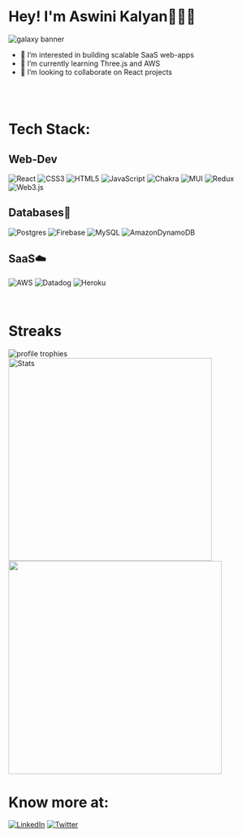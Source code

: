 <h1 style={alignItems: "center"}>Hey! I'm Aswini Kalyan🌻🎨🚀</h1>

![galaxy banner](https://user-images.githubusercontent.com/76677408/169855063-a1cfd4a6-9dc0-41cb-a1c2-2cea334eb224.png)

- 👀 I’m interested in building scalable SaaS web-apps
- 🌱 I’m currently learning Three.js and AWS
- 💞️ I’m looking to collaborate on React projects
  
<br></br>
# Tech Stack:
<h2>Web-Dev</h2>

![React](https://img.shields.io/badge/react-%2320232a.svg?style=for-the-badge&logo=react&logoColor=%2361DAFB)
![CSS3](https://img.shields.io/badge/css3-%231572B6.svg?style=for-the-badge&logo=css3&logoColor=white)
![HTML5](https://img.shields.io/badge/html5-%23E34F26.svg?style=for-the-badge&logo=html5&logoColor=white)
![JavaScript](https://img.shields.io/badge/javascript-%23323330.svg?style=for-the-badge&logo=javascript&logoColor=%23F7DF1E)
![Chakra](https://img.shields.io/badge/chakra-%234ED1C5.svg?style=for-the-badge&logo=chakraui&logoColor=white)
![MUI](https://img.shields.io/badge/MUI-%230081CB.svg?style=for-the-badge&logo=mui&logoColor=white)
![Redux](https://img.shields.io/badge/redux-%23593d88.svg?style=for-the-badge&logo=redux&logoColor=white)
![Web3.js](https://img.shields.io/badge/web3.js-F16822?style=for-the-badge&logo=web3.js&logoColor=white)

<h2>Databases🏬</h2>

![Postgres](https://img.shields.io/badge/postgres-%23316192.svg?style=for-the-badge&logo=postgresql&logoColor=white)
![Firebase](https://img.shields.io/badge/firebase-a08021?style=for-the-badge&logo=firebase&logoColor=ffcd34)
![MySQL](https://img.shields.io/badge/mysql-4479A1.svg?style=for-the-badge&logo=mysql&logoColor=white)
![AmazonDynamoDB](https://img.shields.io/badge/Amazon%20DynamoDB-4053D6?style=for-the-badge&logo=Amazon%20DynamoDB&logoColor=white)

<h2>SaaS☁️</h2>

![AWS](https://img.shields.io/badge/AWS-%23FF9900.svg?style=for-the-badge&logo=amazon-aws&logoColor=white)
![Datadog](https://img.shields.io/badge/datadog-%23632CA6.svg?style=for-the-badge&logo=datadog&logoColor=white)
![Heroku](https://img.shields.io/badge/heroku-%23430098.svg?style=for-the-badge&logo=heroku&logoColor=white)

<br>


# Streaks 
  <img src="https://github-profile-trophy.vercel.app/?username=aswinikalyan30&row=1&column=6&margin-h=8&theme=darkhub&count_private=true&margin-w=15&no-frame=true" alt="profile trophies"/>
  <a href="https://git.io/streak-stats"><img src="https://github-readme-stats.vercel.app/api?username=aswinikalyan30&show_icons=true&theme=radical" width="400" alt="Stats"/></a>
<a href="https://github.com/ashutosh00710/github-readme-activity-graph"><img src="https://github-readme-activity-graph.vercel.app/graph?username=aswinikalyan30&theme=rogue" width="420"/></a>

# Know more at: 

[![LinkedIn](https://img.shields.io/badge/LinkedIn-0077B5?style=for-the-badge&logo=linkedin&logoColor=white)](https://www.linkedin.com/in/aswinikalyan30/)
[![Twitter](https://img.shields.io/badge/Twitter-1DA1F2?style=for-the-badge&logo=twitter&logoColor=white)](https://twitter.com/aswinikalyan30)



  
